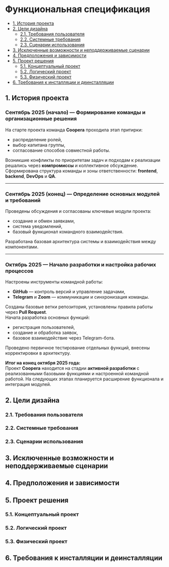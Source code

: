 # Функциональная спецификация

* [1. История проекта](#1-история-проекта)
* [2. Цели дизайна](#2-цели-дизайна)
    * [2.1. Требования пользователя](#21-требования-пользователя)
    * [2.2. Системные требования](#22-системные-требования)
    * [2.3. Сценарии использования](#23-сценарии-использования)
* [3. Исключенные возможности и неподдерживаемые сценарии](#3-исключенные-возможности-и-неподдерживаемые-сценарии)
* [4. Предположения и зависимости](#4-предположения-и-зависимости)
* [5. Проект решения](#5-проект-решения)
    * [5.1. Концептуальный проект](#51-концептуальный-проект)
    * [5.2. Логический проект](#52-логический-проект)
    * [5.3. Физический проект](#53-физический-проект)
* [6. Требования к инсталляции и деинсталляции](#6-требования-к-инсталляции-и-деинсталляции)

## 1. История проекта

### Сентябрь 2025 (начало) — Формирование команды и организационные решения
На старте проекта команда **Coopera** проходила этап притирки:  
- распределение ролей,  
- выбор капитана группы,  
- согласование способов совместной работы.  

Возникшие конфликты по приоритетам задач и подходам к реализации решались через **компромиссы** и коллективное обсуждение.  
Сформирована структура команды и зоны ответственности: **frontend**, **backend**, **DevOps** и **QA**.

---

### Сентябрь 2025 (конец) — Определение основных модулей и требований
Проведены обсуждения и согласованы ключевые модули проекта:  
- создание и обмен заявками,  
- система уведомлений,  
- базовый функционал командного взаимодействия.  

Разработана базовая архитектура системы и взаимодействия между компонентами.

---

### Октябрь 2025 — Начало разработки и настройка рабочих процессов
Настроены инструменты командной работы:  
- **GitHub** — контроль версий и управление задачами,  
- **Telegram** и **Zoom** — коммуникации и синхронизация команды.  

Созданы базовые ветки репозитория, установлены правила работы через **Pull Request**.  
Начата разработка основных функций:  
- регистрация пользователей,  
- создание и обработка заявок,  
- базовое взаимодействие через Telegram-бота.  

Проведено первичное тестирование отдельных функций, внесены корректировки в архитектуру.  

**Итог на конец октября 2025 года:**  
Проект **Coopera** находится на стадии **активной разработки** с реализованными базовыми функциями и настроенной командной работой. На следующих этапах планируется расширение функционала и интеграция модулей.


## 2. Цели дизайна

### 2.1. Требования пользователя

### 2.2. Системные требования

### 2.3. Сценарии использования

## 3. Исключенные возможности и неподдерживаемые сценарии

## 4. Предположения и зависимости

## 5. Проект решения

### 5.1. Концептуальный проект

### 5.2. Логический проект

### 5.3. Физический проект

## 6. Требования к инсталляции и деинсталляции
